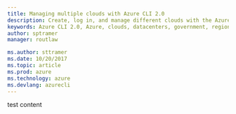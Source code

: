 ```yaml
---
title: Managing multiple clouds with Azure CLI 2.0
description: Create, log in, and manage different clouds with the Azure CLI 2.0.
keywords: Azure CLI 2.0, Azure, clouds, datacenters, government, region, china, germany
author: sptramer
manager: routlaw

ms.author: sttramer
ms.date: 10/20/2017
ms.topic: article
ms.prod: azure
ms.technology: azure
ms.devlang: azurecli
---
```

test content
